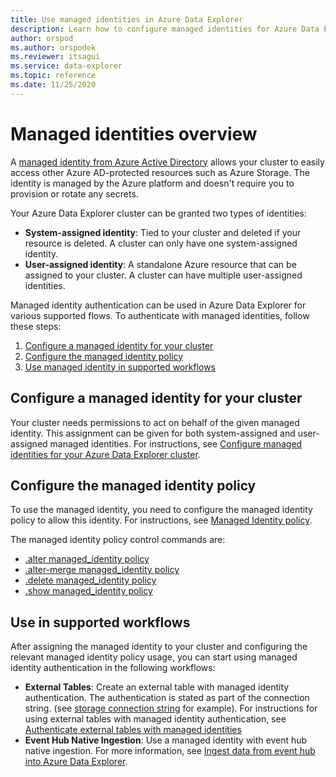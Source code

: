 ```yaml
---
title: Use managed identities in Azure Data Explorer
description: Learn how to configure managed identities for Azure Data Explorer scenarios.
author: orspod
ms.author: orspodek
ms.reviewer: itsagui
ms.service: data-explorer
ms.topic: reference
ms.date: 11/25/2020
---
```

# Managed identities overview

A [managed identity from Azure Active Directory](/azure/active-directory/managed-identities-azure-resources/overview) allows your cluster to easily access other Azure AD-protected resources such as Azure Storage. The identity is managed by the Azure platform and doesn't require you to provision or rotate any secrets. 

Your Azure Data Explorer cluster can be granted two types of identities:

* **System-assigned identity**: Tied to your cluster and deleted if your resource is deleted. A cluster can only have one system-assigned identity.
* **User-assigned identity**: A standalone Azure resource that can be assigned to 
your cluster. A cluster can have multiple user-assigned identities.

Managed identity authentication can be used in Azure Data Explorer for various supported flows. To authenticate with managed identities, follow these steps:

1. [Configure a managed identity for your cluster](#configure-a-managed-identity-for-your-cluster)
1. [Configure the managed identity policy](#configure-the-managed-identity-policy)
1. [Use managed identity in supported workflows](#use-in-supported-workflows)

## Configure a managed identity for your cluster

Your cluster needs permissions to act on behalf of the given managed identity. This assignment can be given for both system-assigned and user-assigned managed identities. For instructions, see [Configure managed identities for your Azure Data Explorer cluster](configure-managed-identities-cluster.md#configure-managed-identities-for-your-azure-data-explorer-cluster).

## Configure the managed identity policy

To use the managed identity, you need to configure the managed identity policy to allow this identity. For instructions, see [Managed Identity policy](kusto/management/managed-identity-policy.md).

The managed identity policy control commands are:
* [.alter managed_identity policy](kusto/management/alter-managed-identity-policy-command.md)
* [.alter-merge managed_identity policy](kusto/management/alter-merge-managed-identity-policy-command.md)
* [.delete managed_identity policy](kusto/management/delete-managed-identity-policy-command.md)
* [.show managed_identity policy](kusto/management/show-managed-identity-policy-command.md)

## Use in supported workflows

After assigning the managed identity to your cluster and configuring the relevant managed identity policy usage, you can start using managed identity authentication in the following workflows:

* **External Tables**: Create an external table with managed identity authentication. The authentication is stated as part of the connection string. (see [storage connection string](./kusto/api/connection-strings/storage-connection-strings.md#azure-blob-storage) for example). For instructions for using external tables with managed identity authentication, see [Authenticate external tables with managed identities](external-tables-managed-identities.md)
* **Event Hub Native Ingestion**: Use a managed identity with event hub native ingestion. For more information, see [Ingest data from event hub into Azure Data Explorer](ingest-data-event-hub.md).